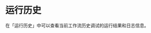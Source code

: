 # 运行历史

在「运行历史」中可以查看当前工作流历史调试的运行结果和日志信息。

<figure><img src="https://assets-docs.dify.ai//img/zh_CN/debug-and-preview/800fb6c33ca5e2bc8b69c787b8c2825c.webp" alt=""><figcaption></figcaption></figure>
